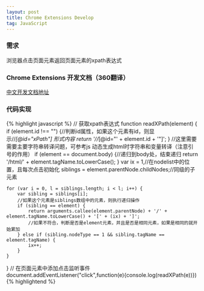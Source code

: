 ```yaml
---
layout: post
title: Chrome Extensions Develop
tag: JavaScript
---
```


### 需求
浏览器点击页面元素返回页面元素的xpath表达式

### Chrome Extensions 开发文档（360翻译）
[中文开发文档地址](http://open.chrome.360.cn/extension_dev/overview.html)
### 代码实现

{% highlight javascript %}
// 获取xpath表达式
function readXPath(element) {
    if (element.id !== "") {//判断id属性，如果这个元素有id，则显 示//*[@id="xPath"]  形式内容
        return '//*[@id=\"' + element.id + '\"]';
    }
    //这里需要需要主要字符串转译问题，可参考js 动态生成html时字符串和变量转译（注意引号的作用）
    if (element == document.body) {//递归到body处，结束递归
        return '/html/' + element.tagName.toLowerCase();
    }
    var ix = 1,//在nodelist中的位置，且每次点击初始化
         siblings = element.parentNode.childNodes;//同级的子元素
 
    for (var i = 0, l = siblings.length; i < l; i++) {
        var sibling = siblings[i];
        //如果这个元素是siblings数组中的元素，则执行递归操作
        if (sibling == element) {
            return arguments.callee(element.parentNode) + '/' + element.tagName.toLowerCase() + '[' + (ix) + ']';
            //如果不符合，判断是否是element元素，并且是否是相同元素，如果是相同的就开始累加
        } else if (sibling.nodeType == 1 && sibling.tagName == element.tagName) {
            ix++;
        }
    }
}
// 在页面元素中添加点击监听事件
document.addEventListener("click",function(e){console.log(readXPath(e))})
{% highlightend %}